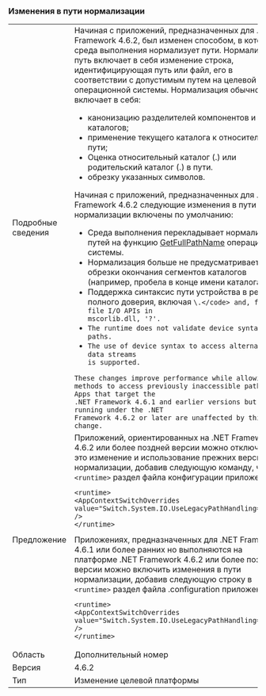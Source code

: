 ### <a name="changes-in-path-normalization"></a>Изменения в пути нормализации

|   |   |
|---|---|
|Подробные сведения|Начиная с приложений, предназначенных для .NET Framework 4.6.2, был изменен способом, в котором среда выполнения нормализует пути. Нормализация путь включает в себя изменение строка, идентифицирующая путь или файл, его в соответствии с допустимым путем на целевой операционной системы. Нормализация обычно включает в себя:<ul><li>канонизацию разделителей компонентов и каталогов;</li><li>применение текущего каталога к относительному пути;</li><li>Оценка относительный каталог (.) или родительский каталог (.) в пути.</li><li>обрезку указанных символов.</li></ul>Начиная с приложений, предназначенных для .NET Framework 4.6.2 следующие изменения в пути нормализации включены по умолчанию:<ul><li>Среда выполнения перекладывает нормализацию путей на функцию [GetFullPathName](https://msdn.microsoft.com/library/windows/desktop/aa364963(v=vs.85).aspx) операционной системы.</li><li>Нормализация больше не предусматривает обрезки окончания сегментов каталогов (например, пробела в конце имени каталога).</li><li>Поддержка синтаксис пути устройства в режиме полного доверия, включая <code>\\.\</code> and, for file I/O APIs in mscorlib.dll, '\?'.</li><li>The runtime does not validate device syntax paths.</li><li>The use of device syntax to access alternate data streams is supported.</li></ul>These changes improve performance while allowing methods to access previously inaccessible paths. Apps that target the .NET Framework 4.6.1 and earlier versions but are running under the .NET Framework 4.6.2 or later are unaffected by this change.|
|Предложение|Приложений, ориентированных на .NET Framework 4.6.2 или более поздней версии можно отключить это изменение и использование прежних версий нормализации, добавив следующую команду, чтобы <code>&lt;runtime&gt;</code> раздел файла конфигурации приложения:<pre><code class="language-xml">&lt;runtime&gt;&#13;&#10;&lt;AppContextSwitchOverrides value=&quot;Switch.System.IO.UseLegacyPathHandling=true&quot; /&gt;&#13;&#10;&lt;/runtime&gt;&#13;&#10;</code></pre>Приложениях, предназначенных для .NET Framework 4.6.1 или более ранних но выполняются на платформе .NET Framework 4.6.2 или более поздней версии можно включить изменения в пути нормализации, добавив следующую строку в <code>&lt;runtime&gt;</code> раздел файла .configuration приложения:<pre><code class="language-xml">&lt;runtime&gt;&#13;&#10;&lt;AppContextSwitchOverrides value=&quot;Switch.System.IO.UseLegacyPathHandling=false&quot; /&gt;&#13;&#10;&lt;/runtime&gt;&#13;&#10;</code></pre>|
|Область|Дополнительный номер|
|Версия|4.6.2|
|Тип|Изменение целевой платформы|

